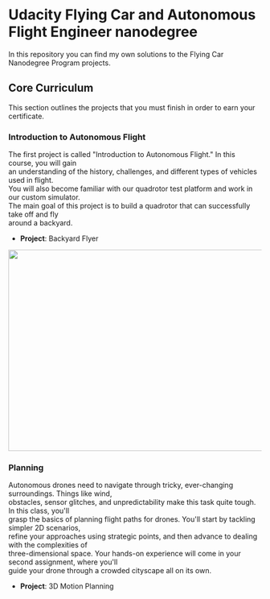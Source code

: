 # Udacity Flying Car and Autonomous Flight Engineer nanodegree

In this repository you can find my own solutions to the Flying Car Nanodegree Program projects.

## Core Curriculum

This section outlines the projects that you must finish in order to earn your certificate.

### Introduction to Autonomous Flight

The first project is called "Introduction to Autonomous Flight." In this course, you will gain  
an understanding of the history, challenges, and different types of vehicles used in flight.  
You will also become familiar with our quadrotor test platform and work in our custom simulator.  
The main goal of this project is to build a quadrotor that can successfully take off and fly  
around a backyard.

* **Project**: Backyard Flyer
<img src="0-Media/1-Backyard_Flyer_project.gif" width="900" height="400" />

### Planning

Autonomous drones need to navigate through tricky, ever-changing surroundings. Things like wind,  
obstacles, sensor glitches, and unpredictability make this task quite tough. In this class, you'll  
grasp the basics of planning flight paths for drones. You'll start by tackling simpler 2D scenarios,  
refine your approaches using strategic points, and then advance to dealing with the complexities of  
three-dimensional space. Your hands-on experience will come in your second assignment, where you'll  
guide your drone through a crowded cityscape all on its own.

* **Project**: 3D Motion Planning
